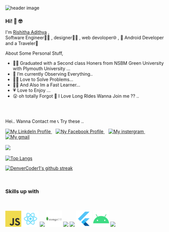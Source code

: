 ![header image](https://github.com/Rishithagunawardana/RIshitha-Gunawardana/blob/main/assets/as1.png)

### Hi! 👋 🤓

 I'm [Rishitha Adithya](https://rishitha-gunawardana.web.app) , 
 <br> Software Engineer🧑‍💻  ,  designer👨‍💻 ,  web devoloper🌐 ,  :iphone: Android Developer   and a   Traveler🚶‍ 

About Some Personal Stuff,

- 👨‍🎓 Graduated with a Second class Honers from NSBM Green University with Plymouth University ...
- 🌱 I’m currently Observing Everything..
- 👨‍💻 Love to Solve Problems...
- 👨‍🎨 And Also Im a Fast Learner...
- 💗 Love to Enjoy ...  
- :open_mouth: oh totally Forgot :red_car: I Love Long RIdes Wanna Join me ?? ..
<br>

<br/>

Hei.. Wanna Contact me :telephone_receiver:  Try these .. 
 


<div align="left">
    <a href="https://www.linkedin.com/in/rishitha-gunawardana-32aba9185/">
        <img alt="My LinkdeIn Profile" width="80px" src="https://img.shields.io/badge/LinkedIn-0077B5?style=for-the-badge&logo=linkedin&logoColor=white" /> 
    </a>
    &nbsp;&nbsp;
    <a href="https://www.facebook.com/rishithagunawardana/">
        <img alt=" Ny Facebook Profile " width="80px" src="https://img.shields.io/badge/Facebook-1877F2?style=for-the-badge&logo=facebook&logoColor=white" />
    </a>
    &nbsp;&nbsp;
    <a href="https://www.instagram.com/rishitha_98_gunawardana_/">
        <img alt="My instergram " width="80px" src="https://img.shields.io/badge/Instagram-E4405F?style=for-the-badge&logo=instagram&logoColor=white" />
    </a>
    &nbsp;&nbsp;
    <a href="rishithagunawardana@gmail.com">
        <img alt="My gmail " width="60px" src="https://img.shields.io/badge/Gmail-D14836?style=for-the-badge&logo=gmail&logoColor=white" />
    
   
</div>
<br>
<img src="https://github-readme-stats.vercel.app/api?username=Rishithagunawardana&theme=tokyonight&show_icons=true">

[![Top Langs](https://github-readme-stats.vercel.app/api/top-langs/?username=Rishithagunawardana&layout=compact&theme=tokyonight)](https://github.com/anuraghazra/github-readme-stats)

[![DenverCoder1's github streak](https://github-readme-streak-stats.herokuapp.com/?user=Rishithagunawardana&theme=tokyonight)](https://github.com/DenverCoder1/github-readme-streak-stats)
<br>

<br/>

### Skills up with
<br>
<br/>
<code><img height="50" src="https://raw.githubusercontent.com/github/explore/80688e429a7d4ef2fca1e82350fe8e3517d3494d/topics/javascript/javascript.png"></code>
<code><img height="50" src="https://raw.githubusercontent.com/github/explore/80688e429a7d4ef2fca1e82350fe8e3517d3494d/topics/react/react.png"></code>
<code><img height="50" src="https://raw.githubusercontent.com/dereknguyen269/dereknguyen269/master/images/nodejs.png"></code>
<code><img height="50" src="https://raw.githubusercontent.com/github/explore/80688e429a7d4ef2fca1e82350fe8e3517d3494d/topics/mongodb/mongodb.png"></code>
 <code><img height="50" src="https://encrypted-tbn0.gstatic.com/images?q=tbn:ANd9GcTYFZQXT4kEYUjbUhmNMYG_eombc9m6Q1bukCx2-10n8nN3YqXLO4lnzCYMIe6IWLJjhmQ&usqp=CAU)"></code>
  <code><img height="50" src="https://pbs.twimg.com/profile_images/1163911054788833282/AcA2LnWL_400x400.jpg"></code>
 <code><img height="50" src="https://raw.githubusercontent.com/github/explore/78df643247d429f6cc873026c0622819ad797942/topics/flutter/flutter.png"></code>
<code><img height="50" src="https://raw.githubusercontent.com/github/explore/78df643247d429f6cc873026c0622819ad797942/topics/android/android.png"></code> 
<code><img height="50" src="https://www.freepnglogos.com/uploads/apple-logo-png/apple-logo-png-dallas-shootings-don-add-are-speech-zones-used-4.png"></code> 
